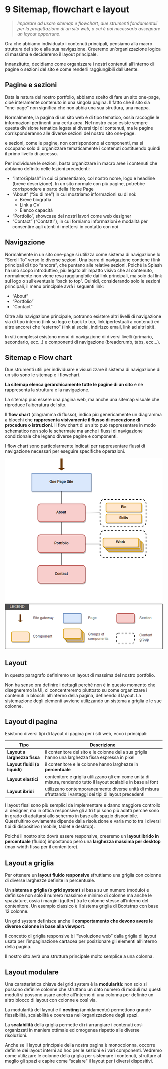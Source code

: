 # 9 Sitemap, flowchart e layout
> *Imparare ad usare sitemap e flowchart, due strumenti fondamentali per la progettazione di un sito web, a cui è poi necessario assegnare un layout opportuno.*

Ora che abbiamo individuato i contenuti principali, pensiamo alla macro struttura del sito e alla sua navigazione. Creeremo un’organizzazione logica di massima e decideremo il layout principale.

Innanzitutto, decidiamo come organizzare i nostri contenuti all’interno di pagine o sezioni del sito e come renderli raggiungibili dall’utente.

## Pagine e sezioni

Data la natura del nostro portfolio, abbiamo scelto di fare un sito one-page, cioè interamente contenuto in una singola pagina. Il fatto che il sito sia “one-page” non significa che non abbia una sua struttura, una mappa.

Normalmente, la pagina di un sito web è di tipo tematico, ossia raccoglie le informazioni pertinenti una certa area. Nel nostro caso esiste sempre questa divisione tematica legata ai diversi tipi di contenuti, ma le pagine corrisponderanno alle diverse sezioni del nostro sito one-page.

e sezioni, come le pagine, non corrispondono ai componenti, ma si occupano solo di organizzare tematicamente i contenuti costituendo quindi il primo livello di accesso.

Per individuare le sezioni, basta organizzare in macro aree i contenuti che abbiamo definito nelle lezioni precedenti:

- “Intro/Splash” in cui ci presentiamo, col nostro nome, logo e headline (breve descrizione). In un sito normale con più pagine, potrebbe corrispondere a parte della Home Page
- “About” (“Su di me”) in cui mostriamo informazioni su di noi:
    - Breve biografia
    - Link a CV
    - Elenco capacità
- “Portfolio”, showcase dei nostri lavori come web designer
- “Contact” (“Contatti”), in cui forniamo informazioni e modalità per consentire agli utenti di mettersi in contatto con noi

## Navigazione

Normalmente in un sito one-page si utilizza come sistema di navigazione lo “Scroll To” verso le diverse sezioni. Una barra di navigazione contiene i link principali di tipo “ancora”, che puntano alle relative sezioni. Poiché la Splash ha uno scopo introduttivo, più legato all’impatto visivo che al contenuto, normalmente non viene resa raggiungibile dai link principali, ma solo dal link sul logo o sull’eventuale “back to top”. Quinidi, considerando solo le sezioni principali, il menu principale avrà i seguenti link:

- “About”
- “Portfolio”
- “Contact”

Oltre alla navigazione principale, potranno esistere altri livelli di navigazione sia di tipo interno (link su logo e back to top, link ipertestuali a contenuti ed altre ancore) che “esterno” (link ai social, indirizzo email, link ad altri siti).

In siti complessi esistono menù di navigazione di diversi livelli (primario, secondario, ecc…) e componenti di navigazione (breadcrumb, tabs, ecc…).

## Sitemap e Flow chart

Due strumenti utili per individuare e visualizzare il sistema di navigazione di un sito sono le sitemap e i flowchart.

**La sitemap elenca gerarchicamente tutte le pagine di un sito** e ne rappresenta la struttura e la navigazione.

La sitemap può essere una pagina web, ma anche una sitemap visuale che riproduce l’alberatura del sito.

Il **flow chart** (diagramma di flusso), indica più genericamente un diagramma a blocchi che **rappresenta visivamente il flusso di esecuzione di procedure o istruzioni**. Il flow chart di un sito può rappresentare in modo schematico non solo le schermate ma anche i flussi di navigazione condizionale che legano diverse pagine e componenti.

I flow chart sono particolarmente indicati per rappresentare flussi di navigazione necessari per eseguire specifiche operazioni.

![](./images//09-flow-chart.jpg)

## Layout

In questo paragrafo definiremo un layout di massima del nostro portfolio.

Non ha senso ora definire i dettagli perchè non è in questo momento che disegneremo la UI, ci concentreremo piuttosto su come organizzare i contenuti in blocchi all’interno della pagina, definendo il layout. La sistemazione degli elementi avviene utilizzando un sistema a griglia e le sue colonne.

## Layout di pagina

Esistono diversi tipi di layout di pagina per i siti web, ecco i principali:

|Tipo|Descrizione|
|---|---|
|**Layout a larghezza fissa**|il contenitore del sito e le colonne della sua griglia hanno una larghezza fissa espressa in pixel|
|**Layout fluidi (o liquidi)**|il contenitore e le colonne hanno larghezze in **percentuale**|
|**Layout elastici**|contenitore e griglia utilizzano gli em come unità di misura, rendendo tutto il layout scalabile in base al font|
|**Layout ibridi**|utilizzano contemporaneamente diverse unità di misura sfruttando i vantaggi dei tipi di layout precedenti|

I layout fissi sono più semplici da implementare e danno maggiore controllo ai designer, ma in ottica responsive gli altri tipi sono più adatti perchè sono in grado di adattarsi allo schermo in base allo spazio disponibile. Quest’ultimo ovviamente dipende dalla risoluzione e varia molto tra i diversi tipi di dispositivo (mobile, tablet e desktop).

Poiché il nostro sito dovrà essere responsive, creeremo un **layout ibrido in percentuale** (fluido) impostando però una **larghezza massima per desktop** (max-width fissa per il contenitore).

## Layout a griglia

Per ottenere un **layout fluido responsive** sfruttiamo una griglia con colonne di diverse larghezze definite in percentuale.

Un **sistema a griglia (o grid system)** si basa su un numero (modulo) e definisce non solo il numero massimo e minimo di colonne ma anche le spaziature, ossia i margini (gutter) tra le colonne stesse all’interno del contenitore. Un esempio classico è il sistema griglia di Bootstrap con base 12 colonne.

Un grid system definisce anche il **comportamento che devono avere le diverse colonne in base alla viewport**.

Il concetto di griglia responsive è l'“evoluzione web” dalla griglia di layout usata per l’impaginazione cartacea per posizionare gli elementi all’interno della pagina.

Il nostro sito avrà una struttura principale molto semplice a una colonna.

## Layout modulare

Una caratteristica chiave dei grid system è la **modularità**: non solo si possono definire colonne che sfruttano un dato numero di moduli ma questi moduli si possono usare anche all’interno di una colonna per definire un altro blocco di layout con colonne e così via.

La modularità del layout e il **nesting** (annidamento) permettono grande flessibilità, scalabilità e coerenza nell’organizzazione degli spazi.

La **scalabilità** della griglia permette di ri-arrangiare i contenuti così organizzati in maniera ottimale ed omogenea rispetto alle diverse risoluzioni.

Anche se il layout principale della nostra pagina è monocolonna, occorre definire dei layout interni ad hoc per le sezioni e i vari componenti. Vedremo come utilizzare le colonne della griglia per sistemare i contenuti, sfruttare al meglio gli spazi e capire come “scalare” il layout per i diversi dispositivi.



